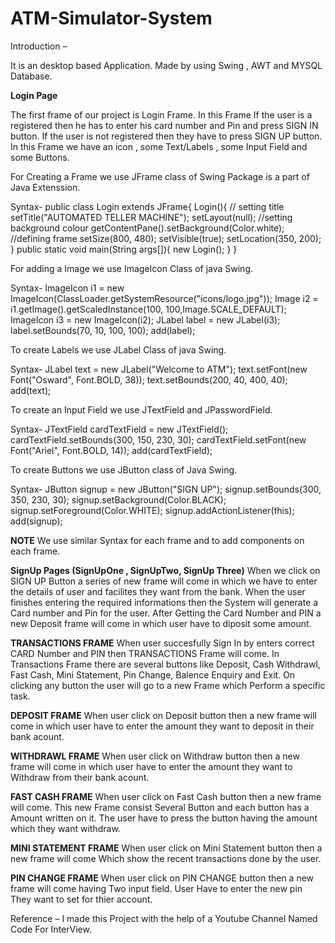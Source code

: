 # ATM-Simulator-System
Introduction –

It is an desktop based Application. Made by using Swing , AWT and MYSQL Database.

**Login Page**

The first frame of our project is Login Frame. In this Frame If the user is a registered then he has to enter his card number and Pin and press SIGN IN button. If the user is not registered then they have to press SIGN UP button. 
In this Frame we have an icon , some Text/Labels , some Input Field and some Buttons.

For Creating a Frame we use JFrame class of Swing Package is a part of Java Extenssion.

Syntax-
        public class Login extends JFrame{
            Login(){
                // setting title
                setTitle("AUTOMATED TELLER MACHINE");
                setLayout(null);
                //setting background colour
                getContentPane().setBackground(Color.white);
                //defining frame
                setSize(800, 480);
                setVisible(true);
                setLocation(350, 200);
            }
            public static void main(String args[]){
                new Login();
            }
        }


For adding a Image we use ImageIcon Class of java Swing.

Syntax-
        ImageIcon i1 = new ImageIcon(ClassLoader.getSystemResource("icons/logo.jpg"));
        Image i2 = i1.getImage().getScaledInstance(100, 100,Image.SCALE_DEFAULT);
        ImageIcon i3 = new ImageIcon(i2);
        JLabel label = new JLabel(i3);
        label.setBounds(70, 10, 100, 100);
        add(label);

To create Labels we use  JLabel Class of java Swing.

Syntax-
        JLabel text = new JLabel("Welcome to ATM");
        text.setFont(new Font("Osward", Font.BOLD, 38));
        text.setBounds(200, 40, 400, 40);
        add(text);

To create an Input Field we use JTextField and JPasswordField.

Syntax-
        JTextField cardTextField = new JTextField();
        cardTextField.setBounds(300, 150, 230, 30);
        cardTextField.setFont(new Font("Ariel", Font.BOLD, 14));
        add(cardTextField);

To create Buttons we use JButton class of Java Swing.

Syntax-
        JButton signup = new JButton("SIGN UP");
        signup.setBounds(300, 350, 230, 30);
        signup.setBackground(Color.BLACK);
        signup.setForeground(Color.WHITE);
        signup.addActionListener(this);
        add(signup);
        
**NOTE**
We use similar Syntax for each frame and to add components on each frame.

**SignUp Pages (SignUpOne , SignUpTwo, SignUp Three)** 
When we click on SIGN UP Button a series of new frame will come in which we have to enter the details of user and facilites they want from the bank.
When the user finishes entering the required informations then the System will generate a Card number and Pin for the user.
After Getting the Card Number and PIN a new Deposit frame will come in which user have to diposit some amount.

**TRANSACTIONS FRAME**
When user succesfully Sign In by enters correct CARD Number and PIN then TRANSACTIONS Frame will come.
In Transactions Frame there are several buttons like Deposit, Cash Withdrawl, Fast Cash, Mini Statement, Pin Change, Balence Enquiry and Exit.
On clicking any button the user will go to a new Frame which Perform a specific task.

**DEPOSIT FRAME**
When user click on Deposit button then a new frame will come in which user have to enter the amount they want to deposit in their bank acount.

**WITHDRAWL FRAME**
When user click on Withdraw button then a new frame will come in which user have to enter the amount they want to Withdraw from their bank acount.

**FAST CASH FRAME**
When user click on Fast Cash button then a new frame will come. This new Frame consist Several Button and each button has a Amount written on it. The user have to press the button having the amount which they want withdraw.

**MINI STATEMENT FRAME**
When user click on Mini Statement button then a new frame will come Which show the recent transactions done by the user.

**PIN CHANGE FRAME**
When user click on PIN CHANGE button then a new frame will come having Two input field. User Have to enter the new pin They want to set for thier account.

Reference –
I made this Project with the help of a Youtube Channel Named Code For InterView.

